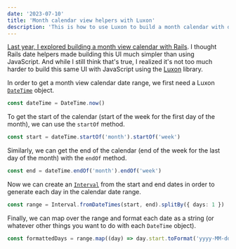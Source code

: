```yaml
---
date: '2023-07-10'
title: 'Month calendar view helpers with Luxon'
description: 'This is how to use Luxon to build a month calendar with date helpers like startOf and endOf.'
---
```


[Last year, I explored building a month view calendar with Rails]. I thought Rails date helpers made building this UI much simpler than using JavaScript. And while I still think that's true, I realized it's not too much harder to build this same UI with JavaScript using the [Luxon] library.

In order to get a month view calendar date range, we first need a Luxon [`DateTime`] object.

```ts
const dateTime = DateTime.now()
```

To get the start of the calendar (start of the week for the first day of the month), we can use the `startOf` method.

```ts
const start = dateTime.startOf('month').startOf('week')
```

Similarly, we can get the end of the calendar (end of the week for the last day of the month) with the `endOf` method.

```ts
const end = dateTime.endOf('month').endOf('week')
```

Now we can create an [`Interval`] from the start and end dates in order to generate each day in the calendar date range.

```ts
const range = Interval.fromDateTimes(start, end).splitBy({ days: 1 })
```

Finally, we can map over the range and format each date as a string (or whatever other things you want to do with each `DateTime` object).

```ts
const formattedDays = range.map((day) => day.start.toFormat('yyyy-MM-dd'))
```

[`DateTime`]: https://moment.github.io/luxon/docs/class/src/datetime.js~DateTime.html
[`Interval`]: https://moment.github.io/luxon/docs/class/src/interval.js~Interval.html
[Luxon]: https://moment.github.io/luxon/
[Last year, I explored building a month view calendar with Rails]: /posts/rails-month-view-calendar-helpers
